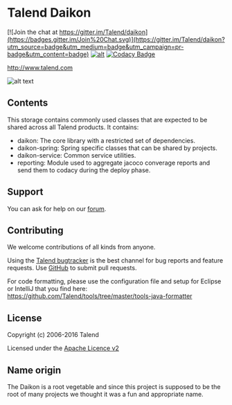 # Talend Daikon

[![Join the chat at https://gitter.im/Talend/daikon](https://badges.gitter.im/Join%20Chat.svg)](https://gitter.im/Talend/daikon?utm_source=badge&utm_medium=badge&utm_campaign=pr-badge&utm_content=badge) [![alt](http://rawgit.com/sunix/99c0da57ec96147bfd73/raw/e3eb038a56f7b9ed635eb06f551ccb225bbf50a9/codenvy-contribute-2.svg)](http://beta.codenvy.com/f?name=daikon-factory&user=sgandon) [![Codacy Badge](https://api.codacy.com/project/badge/Grade/ad1dea086b9140e8b9be7635fe2762ee)](https://www.codacy.com/app/Talend/daikon?utm_source=github.com&amp;utm_medium=referral&amp;utm_content=Talend/daikon&amp;utm_campaign=Badge_Grade)

http://www.talend.com


![alt text](http://www.talend.com/sites/all/themes/talend_responsive/images/logo.png "Talend")


## Contents

This storage contains commonly used classes that are expected to be shared across all Talend products.
It contains:
* daikon: The core library with a restricted set of dependencies.
* daikon-spring: Spring specific classes that can be shared by projects.
* daikon-service: Common service utilities.
* reporting: Module used to aggregate jacoco converage reports and send them to codacy during the deploy phase.


## Support

You can ask for help on our [forum](http://www.talend.com/services/global-technical-support).


## Contributing

We welcome contributions of all kinds from anyone.

Using the [Talend bugtracker](https://jira.talendforge.org/projects/TDKN) is the best channel for bug reports and feature requests. Use [GitHub](https://github.com/Talend/daikon) to submit pull requests.

For code formatting, please use the configuration file and setup for Eclipse or IntelliJ that you find here: https://github.com/Talend/tools/tree/master/tools-java-formatter


## License

Copyright (c) 2006-2016 Talend

Licensed under the [Apache Licence v2](https://www.apache.org/licenses/LICENSE-2.0.txt)

## Name origin

The Daikon is a root vegetable and since this project is supposed to be the root of many projects we thought it was a fun and appropriate name.
